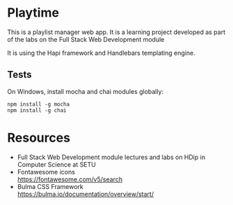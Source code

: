# Playtime

This is a playlist manager web app. It is a learning project developed as part of the labs on the Full Stack Web Development module

It is using the Hapi framework and Handlebars templating engine.

## Tests

On Windows, install mocha and chai modules globally:
```
npm install -g mocha
npm install -g chai
```

# Resources
* Full Stack Web Development module lectures and labs on HDip in Computer Science at SETU
* Fontawesome icons \
  https://fontawesome.com/v5/search
* Bulma CSS Framework \
  https://bulma.io/documentation/overview/start/